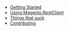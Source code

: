 * [Getting Started](getting-started/)
* [Using Magento.RestClient](usage/)
* [Things that suck](suck/)
* [Contributing](contributing/)
